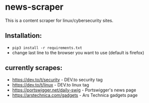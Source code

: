 # news-scraper

This is a content scraper for linux/cybersecurity sites.

## Installation:
- `pip3 install -r requirements.txt`
- change last line to the browser you want to use (default is firefox)

## currently scrapes:
- https://dev.to/t/security - DEV.to security tag
- https://dev.to/t/linux - DEV.to linux tag
- https://portswigger.net/daily-swig - Portswigger's news page
- https://arstechnica.com/gadgets - Ars Technica gadgets page
